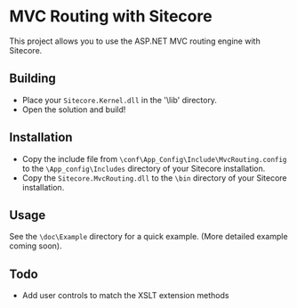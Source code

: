 MVC Routing with Sitecore
=========================
This project allows you to use the ASP.NET MVC routing engine with Sitecore.

Building
--------
* Place your `Sitecore.Kernel.dll` in the '\lib' directory.
* Open the solution and build! 

Installation
------------
* Copy the include file from `\conf\App_Config\Include\MvcRouting.config` to the `\App_config\Includes` directory of your Sitecore installation.
* Copy the `Sitecore.MvcRouting.dll` to the `\bin` directory of your Sitecore installation.

Usage
-----
See the `\doc\Example` directory for a quick example. (More detailed example coming soon).

Todo
-----
* Add user controls to match the XSLT extension methods